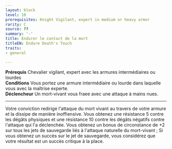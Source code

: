 ```yaml
---
layout: block
level: 10
prerequisites: Knight Vigilant, expert in medium or heavy armor
rarity: C
source: ??
summary: '-'
title: Endurer le contact de la mort
titleEN: Endure Death's Touch
traits:
- general

---
```


<p><span id="ctl00_MainContent_DetailedOutput"><strong>Prérequis</strong> Chevalier vigilant, expert avec les armures intermédiaires ou lourdes <br><strong>Conditions</strong> Vous portez une armure intermédiaire ou lourde dans laquelle vous avec la maîtrise experte.<br><strong>Déclencheur</strong> Un mort-vivant vous fraee avec une attaque à mains nues.<br></span></p>
<hr>
<p>Votre conviction redirige l'attaque du mort vivant au travers de votre armure et la dissipe de manière inoffiensive. Vous obtenez une résistance 5 contre les dégâts physiques et une résistance 10 contre les dégâts négatifs contre l'attaque qui l'a déclenchée. Vous obtenez un bonus de circonstance de +2 sur tous les jets de sauvegarde liés à l'attaque naturelle du mort-vivant ; Si vous obtenez un succès sur le jet de sauvegarde, vous considérez que votre résultat est un succès critique à la place.&nbsp;</p>